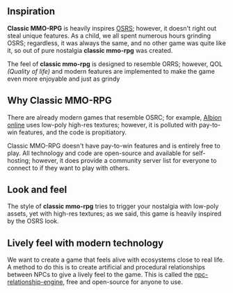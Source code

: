 ## Inspiration
**Classic MMO-RPG** is heavily inspires [OSRS](https://www.oldschool.runescape.com/); however, it doesn't right out steal unique features. As a child, we all spent numerous hours grinding OSRS; regardless, it was always the same, and no other game was quite like it, so out of pure nostalgia **classic mmo-rpg** was created.

The feel of **classic mmo-rpg** is designed to resemble ORRS; however, QOL *(Quality of life)* and modern features are implemented to make the game even more enjoyable and just as grindy


## Why Classic MMO-RPG
There are already modern games that resemble OSRC; for example, [Albion online](https://albiononline.com/en/home) uses low-poly high-res textures; however, it is polluted with pay-to-win features, and the code is propitiatory. 

Classic MMO-RPG doesn't have pay-to-win features and is entirely free to play. All technology and code are open-source and available for self-hosting; however, it does provide a community server list for everyone to connect to if they want to play with others.

## Look and feel
The style of **classic mmo-rpg** tries to trigger your nostalgia with low-poly assets, yet with high-res textures; as we said, this game is heavily inspired by the OSRS look.

## Lively feel with modern technology
We want to create a game that feels alive with ecosystems close to real life. A method to do this is to create artificial and procedural relationships between NPCs to give a lively feel to the game. This is called the [npc-relationship-engine](https://github.com/classicmmorpg/npc-relationship-engine), free and open-source for anyone to use.

